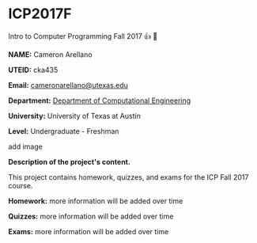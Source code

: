 # ICP2017F
Intro to Computer Programming Fall 2017 :+1: :rocket:

**NAME:** Cameron Arellano 

**UTEID:** cka435

**Email:** cameronarellano@utexas.edu

**Department:** [Department of Computational Engineering](http://www.ae.utexas.edu/undergraduate/computational-undergrad-program)

**University:** University of Texas at Austin

**Level:** Undergraduate - Freshman

add image

**Description of the project's content.**

This project contains homework, quizzes, and exams for the ICP Fall 2017 course.

   __Homework:__ more information will be added over time

   __Quizzes:__ more information will be added over time

   __Exams:__ more information will be added over time
